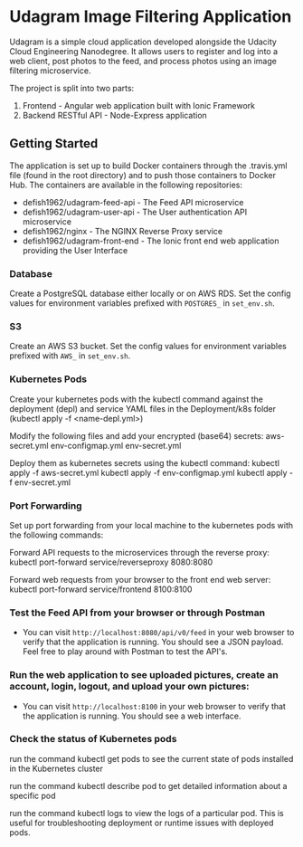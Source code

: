 # Udagram Image Filtering Application

Udagram is a simple cloud application developed alongside the Udacity Cloud Engineering Nanodegree. It allows users to register and log into a web client, post photos to the feed, and process photos using an image filtering microservice.

The project is split into two parts:
1. Frontend - Angular web application built with Ionic Framework
2. Backend RESTful API - Node-Express application

## Getting Started
The application is set up to build Docker containers through the .travis.yml file (found in the root directory) and to push those containers to Docker Hub. The containers are available in the following repositories:

* defish1962/udagram-feed-api - The Feed API microservice
* defish1962/udagram-user-api - The User authentication API microservice
* defish1962/nginx - The NGINX Reverse Proxy service
* defish1962/udagram-front-end - The Ionic front end web application providing the User Interface

### Database
Create a PostgreSQL database either locally or on AWS RDS. Set the config values for environment variables prefixed with `POSTGRES_` in `set_env.sh`.

### S3
Create an AWS S3 bucket. Set the config values for environment variables prefixed with `AWS_` in `set_env.sh`.

### Kubernetes Pods
Create your kubernetes pods with the kubectl command against the deployment (depl) and service YAML files in the Deployment/k8s folder (kubectl apply -f <name-depl.yml>)

Modify the following files and add your encrypted (base64) secrets:
aws-secret.yml
env-configmap.yml
env-secret.yml

Deploy them as kubernetes secrets using the kubectl command:
kubectl apply -f aws-secret.yml
kubectl apply -f env-configmap.yml
kubectl apply -f env-secret.yml

### Port Forwarding
Set up port forwarding from your local machine to the kubernetes pods with the following commands:

Forward API requests to the microservices through the reverse proxy:
kubectl port-forward service/reverseproxy 8080:8080

Forward web requests from your browser to the front end web server:
kubectl port-forward service/frontend 8100:8100

### Test the Feed API from your browser or through Postman
* You can visit `http://localhost:8080/api/v0/feed` in your web browser to verify that the application is running. You should see a JSON payload. Feel free to play around with Postman to test the API's.

### Run the web application to see uploaded pictures, create an account, login, logout, and upload your own pictures:
* You can visit `http://localhost:8100` in your web browser to verify that the application is running. You should see a web interface.

### Check the status of Kubernetes pods
run the command kubectl get pods to see the current state of pods installed in the Kubernetes cluster

run the command kubectl describe pod <pod ID> to get detailed information about a specific pod
  
run the command kubectl logs <pod ID> to view the logs of a particular pod. This is useful for troubleshooting deployment or runtime issues with deployed pods. 

